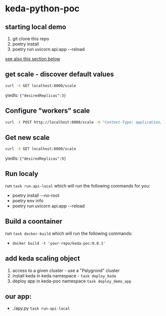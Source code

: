 # keda-python-poc



## starting local demo

1. git clone this repo
2. poetry install
3. poetry run uvicorn api:app --reload

[see also this section below](#run-localy)

## get scale - discover default values

```sh
curl -X GET localhost:8000/scale
```

yiedls: `{"desiredReplicas":3}`

## Configure "workers" scale

```sh
curl -X POST http://localhost:8000/scale -H "Content-Type: application/json" -d '{"desiredReplicas": 9}'
```

## Get new scale

```sh
curl -X GET localhost:8000/scale
```

yiedls: `{"desiredReplicas":9}`

## Run localy

run `task run-api-local` which will run the following commands for you:

- poetry install --no-root
- poetry env info
- poetry run uvicorn api:app --reload 

## Build a coontainer

run `task docker-build` which will run the following commands: 

- `docker build -t 'your-repo/keda-poc:0.0.1'`


## add keda scaling object

1. access to a given cluster - use a "Palygrond" cluster
1. install keda in keda namespace - `task deploy_keda`
1. deploy app in keda-poc namespace `task deploy_demo_app`

## our app:

- ./apy.py  `task run-api-local`
